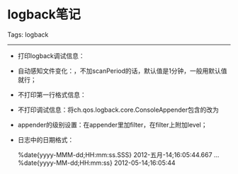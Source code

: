 # logback笔记
Tags: logback

------

* 打印logback调试信息：<configuration debug="true"> 

* 自动感知文件变化：<configuration scan="true" scanPeriod="30 seconds" >，不加scanPeriod的话，默认值是1分钟，一般用默认值就行； 

* 不打印第一行格式信息： 

* 不打印调试信息：将ch.qos.logback.core.ConsoleAppender包含的<layout>改为<encoder> 

* appender的级别设置：在appender里加filter，在filter上附加level； 

* 日志中的日期格式： 

    %date{yyyy-MMM-dd;HH:mm:ss.SSS} 2012-五月-14;16:05:44.667 ... 
    %date{yyyy-MM-dd;HH:mm:ss}   2012-05-14;16:05:44
